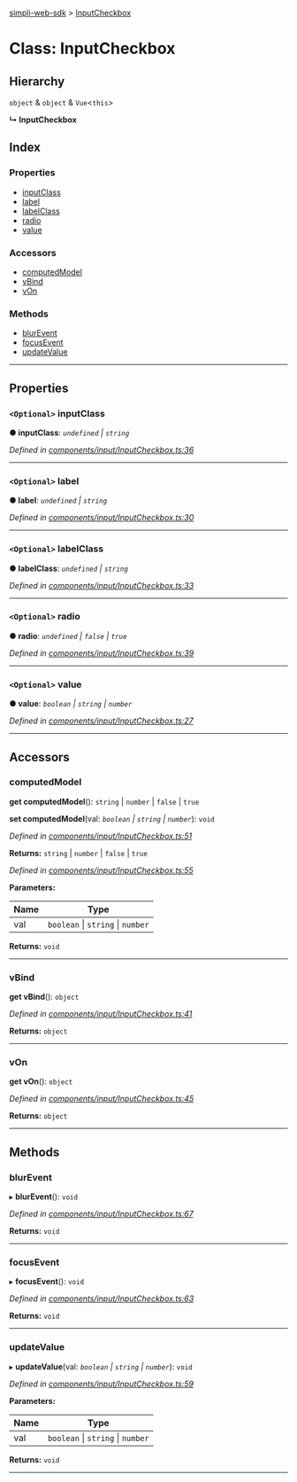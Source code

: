 [simpli-web-sdk](../README.md) > [InputCheckbox](../classes/inputcheckbox.md)

# Class: InputCheckbox

## Hierarchy

 `object` & `object` & `Vue`<`this`>

**↳ InputCheckbox**

## Index

### Properties

* [inputClass](inputcheckbox.md#inputclass)
* [label](inputcheckbox.md#label)
* [labelClass](inputcheckbox.md#labelclass)
* [radio](inputcheckbox.md#radio)
* [value](inputcheckbox.md#value)

### Accessors

* [computedModel](inputcheckbox.md#computedmodel)
* [vBind](inputcheckbox.md#vbind)
* [vOn](inputcheckbox.md#von)

### Methods

* [blurEvent](inputcheckbox.md#blurevent)
* [focusEvent](inputcheckbox.md#focusevent)
* [updateValue](inputcheckbox.md#updatevalue)

---

## Properties

<a id="inputclass"></a>

### `<Optional>` inputClass

**● inputClass**: *`undefined` \| `string`*

*Defined in [components/input/InputCheckbox.ts:36](https://github.com/simplitech/simpli-web-sdk/blob/2a29ffa/src/components/input/InputCheckbox.ts#L36)*

___
<a id="label"></a>

### `<Optional>` label

**● label**: *`undefined` \| `string`*

*Defined in [components/input/InputCheckbox.ts:30](https://github.com/simplitech/simpli-web-sdk/blob/2a29ffa/src/components/input/InputCheckbox.ts#L30)*

___
<a id="labelclass"></a>

### `<Optional>` labelClass

**● labelClass**: *`undefined` \| `string`*

*Defined in [components/input/InputCheckbox.ts:33](https://github.com/simplitech/simpli-web-sdk/blob/2a29ffa/src/components/input/InputCheckbox.ts#L33)*

___
<a id="radio"></a>

### `<Optional>` radio

**● radio**: *`undefined` \| `false` \| `true`*

*Defined in [components/input/InputCheckbox.ts:39](https://github.com/simplitech/simpli-web-sdk/blob/2a29ffa/src/components/input/InputCheckbox.ts#L39)*

___
<a id="value"></a>

### `<Optional>` value

**● value**: *`boolean` \| `string` \| `number`*

*Defined in [components/input/InputCheckbox.ts:27](https://github.com/simplitech/simpli-web-sdk/blob/2a29ffa/src/components/input/InputCheckbox.ts#L27)*

___

## Accessors

<a id="computedmodel"></a>

###  computedModel

**get computedModel**(): `string` \| `number` \| `false` \| `true`

**set computedModel**(val: *`boolean` \| `string` \| `number`*): `void`

*Defined in [components/input/InputCheckbox.ts:51](https://github.com/simplitech/simpli-web-sdk/blob/2a29ffa/src/components/input/InputCheckbox.ts#L51)*

**Returns:** `string` \| `number` \| `false` \| `true`

*Defined in [components/input/InputCheckbox.ts:55](https://github.com/simplitech/simpli-web-sdk/blob/2a29ffa/src/components/input/InputCheckbox.ts#L55)*

**Parameters:**

| Name | Type |
| ------ | ------ |
| val | `boolean` \| `string` \| `number` |

**Returns:** `void`

___
<a id="vbind"></a>

###  vBind

**get vBind**(): `object`

*Defined in [components/input/InputCheckbox.ts:41](https://github.com/simplitech/simpli-web-sdk/blob/2a29ffa/src/components/input/InputCheckbox.ts#L41)*

**Returns:** `object`

___
<a id="von"></a>

###  vOn

**get vOn**(): `object`

*Defined in [components/input/InputCheckbox.ts:45](https://github.com/simplitech/simpli-web-sdk/blob/2a29ffa/src/components/input/InputCheckbox.ts#L45)*

**Returns:** `object`

___

## Methods

<a id="blurevent"></a>

###  blurEvent

▸ **blurEvent**(): `void`

*Defined in [components/input/InputCheckbox.ts:67](https://github.com/simplitech/simpli-web-sdk/blob/2a29ffa/src/components/input/InputCheckbox.ts#L67)*

**Returns:** `void`

___
<a id="focusevent"></a>

###  focusEvent

▸ **focusEvent**(): `void`

*Defined in [components/input/InputCheckbox.ts:63](https://github.com/simplitech/simpli-web-sdk/blob/2a29ffa/src/components/input/InputCheckbox.ts#L63)*

**Returns:** `void`

___
<a id="updatevalue"></a>

###  updateValue

▸ **updateValue**(val: *`boolean` \| `string` \| `number`*): `void`

*Defined in [components/input/InputCheckbox.ts:59](https://github.com/simplitech/simpli-web-sdk/blob/2a29ffa/src/components/input/InputCheckbox.ts#L59)*

**Parameters:**

| Name | Type |
| ------ | ------ |
| val | `boolean` \| `string` \| `number` |

**Returns:** `void`

___

